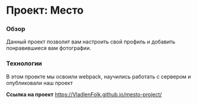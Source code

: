 # Проект: Место

### Обзор
Данный проект позволит вам настроить свой профиль и добавить понравившиеся вам фотографии. 

### Технологии
В этом проекте мы освоили webpack, научились работать с сервером и опубликовали наш проект



**Ссылка на проект**
https://VladlenFolk.github.io/mesto-project/
